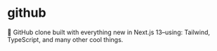 # github
🐙 GitHub clone built with everything new in Next.js 13–using: Tailwind, TypeScript, and many other cool things.
